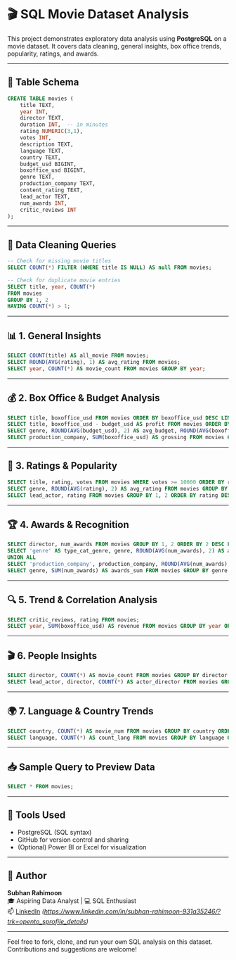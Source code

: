 
# 🎬 SQL Movie Dataset Analysis

This project demonstrates exploratory data analysis using **PostgreSQL** on a movie dataset. It covers data cleaning, general insights, box office trends, popularity, ratings, and awards.

---

## 🧱 Table Schema

```sql
CREATE TABLE movies (
    title TEXT,
    year INT,
    director TEXT,
    duration INT,  -- in minutes
    rating NUMERIC(3,1),
    votes INT,
    description TEXT,
    language TEXT,
    country TEXT,
    budget_usd BIGINT,
    boxoffice_usd BIGINT,
    genre TEXT,
    production_company TEXT,
    content_rating TEXT,
    lead_actor TEXT,
    num_awards INT,
    critic_reviews INT
);
```

---

## 🧹 Data Cleaning Queries

```sql
-- Check for missing movie titles
SELECT COUNT(*) FILTER (WHERE title IS NULL) AS null FROM movies;

-- Check for duplicate movie entries
SELECT title, year, COUNT(*) 
FROM movies
GROUP BY 1, 2
HAVING COUNT(*) > 1;
```

---

## 📊 1. General Insights

```sql
SELECT COUNT(title) AS all_movie FROM movies;
SELECT ROUND(AVG(rating), 1) AS avg_rating FROM movies;
SELECT year, COUNT(*) AS movie_count FROM movies GROUP BY year;
```

---

## 💰 2. Box Office & Budget Analysis

```sql
SELECT title, boxoffice_usd FROM movies ORDER BY boxoffice_usd DESC LIMIT 10;
SELECT title, boxoffice_usd - budget_usd AS profit FROM movies ORDER BY profit DESC LIMIT 1;
SELECT genre, ROUND(AVG(budget_usd), 2) AS avg_budget, ROUND(AVG(boxoffice_usd), 2) AS boxoffice FROM movies GROUP BY genre;
SELECT production_company, SUM(boxoffice_usd) AS grossing FROM movies GROUP BY production_company ORDER BY grossing DESC;
```

---

## 🌟 3. Ratings & Popularity

```sql
SELECT title, rating, votes FROM movies WHERE votes >= 10000 ORDER BY rating DESC;
SELECT genre, ROUND(AVG(rating), 2) AS avg_rating FROM movies GROUP BY genre ORDER BY avg_rating;
SELECT lead_actor, rating FROM movies GROUP BY 1, 2 ORDER BY rating DESC;
```

---

## 🏆 4. Awards & Recognition

```sql
SELECT director, num_awards FROM movies GROUP BY 1, 2 ORDER BY 2 DESC LIMIT 1;
SELECT 'genre' AS type_cat_genre, genre, ROUND(AVG(num_awards), 2) AS avg_awards FROM movies GROUP BY genre
UNION ALL
SELECT 'production_company', production_company, ROUND(AVG(num_awards), 2) FROM movies GROUP BY production_company ORDER BY avg_awards DESC;
SELECT genre, SUM(num_awards) AS awards_sum FROM movies GROUP BY genre ORDER BY awards_sum DESC;
```

---

## 🔍 5. Trend & Correlation Analysis

```sql
SELECT critic_reviews, rating FROM movies;
SELECT year, SUM(boxoffice_usd) AS revenue FROM movies GROUP BY year ORDER BY year;
```

---

## 🎬 6. People Insights

```sql
SELECT director, COUNT(*) AS movie_count FROM movies GROUP BY director ORDER BY movie_count DESC;
SELECT lead_actor, director, COUNT(*) AS actor_director FROM movies GROUP BY lead_actor, director ORDER BY actor_director DESC;
```

---

## 🌍 7. Language & Country Trends

```sql
SELECT country, COUNT(*) AS movie_num FROM movies GROUP BY country ORDER BY movie_num DESC;
SELECT language, COUNT(*) AS count_lang FROM movies GROUP BY language ORDER BY count_lang DESC;
```

---

## 📥 Sample Query to Preview Data

```sql
SELECT * FROM movies;
```

---

## 📌 Tools Used

- PostgreSQL (SQL syntax)
- GitHub for version control and sharing
- (Optional) Power BI or Excel for visualization

---

## 📢 Author

**Subhan Rahimoon**  
🎓 Aspiring Data Analyst | 💻 SQL Enthusiast  
📫 [LinkedIn](https://www.linkedin.com/) *(https://www.linkedin.com/in/subhan-rahimoon-931a35246/?trk=opento_sprofile_details)*

---

Feel free to fork, clone, and run your own SQL analysis on this dataset. Contributions and suggestions are welcome!
